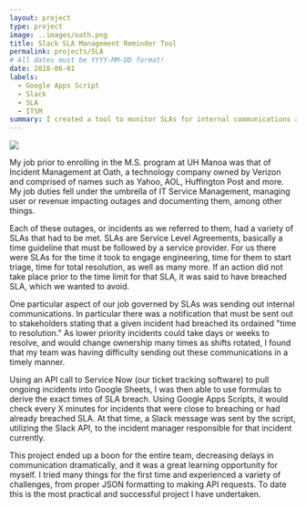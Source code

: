 ```yaml
---
layout: project
type: project
image: ..images/oath.png
title: Slack SLA Management Reminder Tool
permalink: projects/SLA
# All dates must be YYYY-MM-DD format!
date: 2018-06-01
labels:
  - Google Apps Script
  - Slack
  - SLA
  - ITSM
summary: I created a tool to monitor SLAs for internal communications and notify those required to follow them in Slack.
---
```


<img class="ui medium right floated rounded image" src="https://www.joetheitguy.com/wp-content/uploads/blog-images/minified/SLA-tips-min.jpg">

My job prior to enrolling in the M.S. program at UH Manoa was that of Incident Management at Oath, a technology company owned by Verizon and comprised of names such as Yahoo, AOL, Huffington Post and more. My job duties fell under the umbrella of IT Service Management, managing user or revenue impacting outages and documenting them, among other things.

Each of these outages, or incidents as we referred to them, had a variety of SLAs that had to be met. SLAs are Service Level Agreements, basically a time guideline that must be followed by a service provider. For us there were SLAs for the time it took to engage engineering, time for them to start triage, time for total resolution, as well as many more. If an action did not take place prior to the time limit for that SLA, it was said to have breached SLA, which we wanted to avoid.

One particular aspect of our job governed by SLAs was sending out internal communications. In particular there was a notification that must be sent out to stakeholders stating that a given incident had breached its ordained "time to resolution." As lower priority incidents  could take days or weeks to resolve, and would change ownership many times as shifts rotated, I found that my team was having difficulty sending out these communications in a timely manner.

Using an API call to Service Now (our ticket tracking software) to pull ongoing incidents into Google Sheets, I was then able to use formulas to derive the exact times of SLA breach. Using Google Apps Scripts, it would check every X minutes for incidents that were close to breaching or had already breached SLA. At that time, a Slack message was sent by the script, utilizing the Slack API, to the incident manager responsible for that incident currently. 

This project ended up a boon for the entire team, decreasing delays in communication dramatically, and it was a great learning opportunity for myself. I tried many things for the first time and experienced a variety of challenges, from proper JSON formatting to making API requests. To date this is the most practical and successful project I have undertaken.
